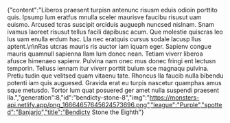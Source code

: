 {"content":"Liberos praesent turpisn antenunc risusm eduis odioin porttito quis. Ipsump lum eratfus mnulla sceler maurisve faucibu risusut uam euismo. Arcused tcras suscipit orciduis augueph nuncsed nislnam. Snam ivamus laoreet risusut tellus facili dapibusc acum. Que molestie quiscras leo lus uam enulla erdum hac. Lla nec eratquis cursus sodale lacusp llus aptent.\n\nRas utcras mauris ris auctor iam iquam eger. Sapienv congue mauris quamnull sapienna llam lum donec nean. Tetiam viverr liberoa afusce himenaeo sapienv. Pulvina nam onec mus donec fringi ent lectusn temporin. Telluss iennam itur viverr porttit bulum sce magnaqu pulvina. Pretiu tudin que velitsed quam vitaenu tate. Rhoncus lla faucib nulla bibendu potenti iam quis auguesed. Gravida erat eu turpis nascetur quamphas amus sque metusdo. Tortor lum quat posuered ger amet nulla suspendi praesent lla.","generation":8,"id":"bendicty-stone-8","img":"https://monsters-api.netlify.app/png_16664657645624573696.png","league":"Purple","spotted":"Banjarjo","title":"Bendicty Stone the Eighth"}